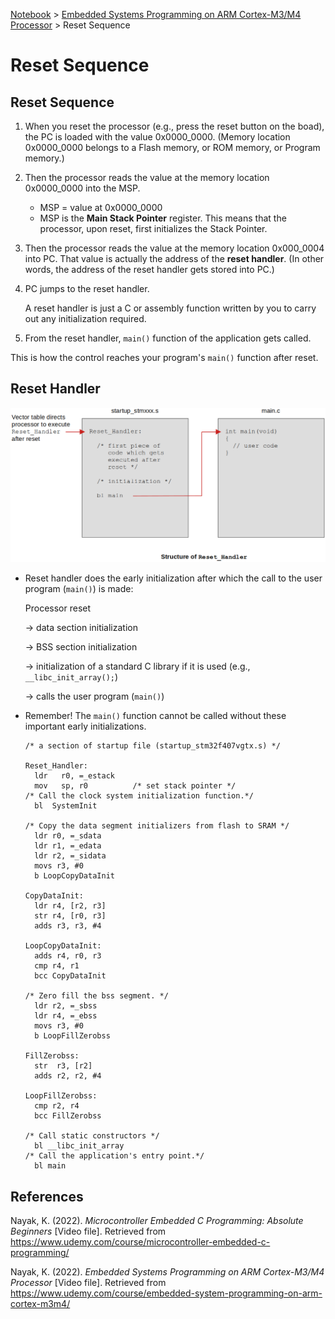 <a href="../">Notebook</a> > <a href="./">Embedded Systems Programming on ARM Cortex-M3/M4 Processor</a> > Reset Sequence

# Reset Sequence



## Reset Sequence

1. When you reset the processor (e.g., press the reset button on the boad), the PC is loaded with the value 0x0000_0000. (Memory location 0x0000_0000 belongs to a Flash memory, or ROM memory, or Program memory.)

2. Then the processor reads the value at the memory location 0x0000_0000 into the MSP.

   - MSP = value at 0x0000_0000
   - MSP is the **Main Stack Pointer** register. This means that the processor, upon reset, first initializes the Stack Pointer.

3. Then the processor reads the value at the memory location 0x000_0004 into PC. That value is actually the address of the **reset handler**. (In other words, the address of the reset handler gets stored into PC.)

4. PC jumps to the reset handler.

   A reset handler is just a C or assembly function written by you to carry out any initialization required.

5. From the reset handler, `main()` function of the application gets called.

This is how the control reaches your program's `main()` function after reset.



## Reset Handler



<img src="./img/structure-of-reset-handler.png" alt="structure-of-reset-handler" width="800">



* Reset handler does the early initialization after which the call to the user program (`main()`) is made:

  Processor reset 

  $\to$ data section initialization 

  $\to$ BSS section initialization 

  $\to$ initialization of a standard C library if it is used (e.g., `__libc_init_array();`)

  $\to$ calls the user program (`main()`)

* Remember! The `main()` function cannot be called without these important early initializations.

  ```assembly
  /* a section of startup file (startup_stm32f407vgtx.s) */
  
  Reset_Handler:
    ldr   r0, =_estack
    mov   sp, r0          /* set stack pointer */
  /* Call the clock system initialization function.*/
    bl  SystemInit
  
  /* Copy the data segment initializers from flash to SRAM */
    ldr r0, =_sdata
    ldr r1, =_edata
    ldr r2, =_sidata
    movs r3, #0
    b LoopCopyDataInit
  
  CopyDataInit:
    ldr r4, [r2, r3]
    str r4, [r0, r3]
    adds r3, r3, #4
  
  LoopCopyDataInit:
    adds r4, r0, r3
    cmp r4, r1
    bcc CopyDataInit
  
  /* Zero fill the bss segment. */
    ldr r2, =_sbss
    ldr r4, =_ebss
    movs r3, #0
    b LoopFillZerobss
  
  FillZerobss:
    str  r3, [r2]
    adds r2, r2, #4
  
  LoopFillZerobss:
    cmp r2, r4
    bcc FillZerobss
  
  /* Call static constructors */
    bl __libc_init_array
  /* Call the application's entry point.*/
    bl main
  ```

  



## References

Nayak, K. (2022). *Microcontroller Embedded C Programming: Absolute Beginners* [Video file]. Retrieved from  https://www.udemy.com/course/microcontroller-embedded-c-programming/

Nayak, K. (2022). *Embedded Systems Programming on ARM Cortex-M3/M4 Processor* [Video file]. Retrieved from  https://www.udemy.com/course/embedded-system-programming-on-arm-cortex-m3m4/
